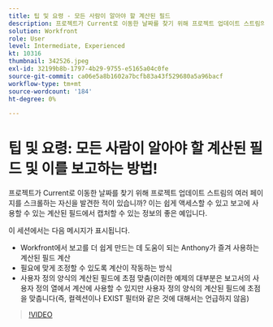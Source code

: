 ```yaml
---
title: 팁 및 요령 - 모든 사람이 알아야 할 계산된 필드
description: 프로젝트가 Current로 이동한 날짜를 찾기 위해 프로젝트 업데이트 스트림의 여러 페이지를 스크롤하는 자신을 발견한 적이 있습니까? 훌륭합니다. (설명은 60~160자 사이여야 함)
solution: Workfront
role: User
level: Intermediate, Experienced
kt: 10316
thumbnail: 342526.jpeg
exl-id: 32199b8b-1797-4b29-9755-e5165a04c0fe
source-git-commit: ca06e5a8b1602a7bcfb83a43f529680a5a96bacf
workflow-type: tm+mt
source-wordcount: '184'
ht-degree: 0%

---
```


# 팁 및 요령: 모든 사람이 알아야 할 계산된 필드 및 이를 보고하는 방법!

프로젝트가 Current로 이동한 날짜를 찾기 위해 프로젝트 업데이트 스트림의 여러 페이지를 스크롤하는 자신을 발견한 적이 있습니까? 이는 쉽게 액세스할 수 있고 보고에 사용할 수 있는 계산된 필드에서 캡처할 수 있는 정보의 좋은 예입니다.

이 세션에서는 다음 메시지가 표시됩니다.

* Workfront에서 보고를 더 쉽게 만드는 데 도움이 되는 Anthony가 즐겨 사용하는 계산된 필드 계산
* 필요에 맞게 조정할 수 있도록 계산이 작동하는 방식
* 사용자 정의 양식의 계산된 필드에 초점 맞춤(이러한 예제의 대부분은 보고서의 사용자 정의 열에서 계산에 사용할 수 있지만 사용자 정의 양식의 계산된 필드에 초점을 맞춥니다(즉, 컬렉션이나 EXIST 필터와 같은 것에 대해서는 언급하지 않음)

>[!VIDEO](https://video.tv.adobe.com/v/342526/?quality=12&learn=on)
